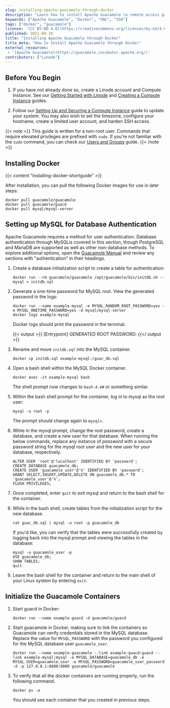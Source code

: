 ```yaml
---
slug: installing-apache-guacamole-through-docker
description: "Learn how to install Apache Guacamole (a remote access gateway for SSH, VNC, and other protocols) through Docker."
keywords: ["Apache Guacamole", "Docker", "VNC", "SSH"]
tags: ["docker", "guacamole"]
license: '[CC BY-ND 4.0](https://creativecommons.org/licenses/by-nd/4.0)'
published: 2021-09-10
title: "Installing Apache Guacamole through Docker"
title_meta: "How to Install Apache Guacamole through Docker"
external_resources:
 - '[Apache Guacamole](https://guacamole.incubator.apache.org/)'
contributors: ["Linode"]
---
```


## Before You Begin

1.  If you have not already done so, create a Linode account and Compute Instance. See our [Getting Started with Linode](/docs/products/platform/get-started/) and [Creating a Compute Instance](/docs/products/compute/compute-instances/guides/create/) guides.

1.  Follow our [Setting Up and Securing a Compute Instance](/docs/products/compute/compute-instances/guides/set-up-and-secure/) guide to update your system. You may also wish to set the timezone, configure your hostname, create a limited user account, and harden SSH access.

{{< note >}}
This guide is written for a non-root user. Commands that require elevated privileges are prefixed with `sudo`. If you’re not familiar with the `sudo` command, you can check our [Users and Groups](/docs/guides/linux-users-and-groups/) guide.
{{< /note >}}

## Installing Docker

{{< content "installing-docker-shortguide" >}}

After installation, you can pull the following Docker images for use in later steps:

    docker pull guacamole/guacamole
    docker pull guacamole/guacd
    docker pull mysql/mysql-server

## Setting up MySQL for Database Authentication

Apache Guacamole requires a method for user authentication. Database authentication through MySQLis covered in this section, though PostgreSQL and MariaDB are supported as well as other non-database methods. To explore additional options, open the [Guacamole Manual](https://guacamole.apache.org/doc/gug/) and review any sections with "authentication" in their headings.

1.  Create a database initialization script to create a table for authentication:

        docker run --rm guacamole/guacamole /opt/guacamole/bin/initdb.sh --mysql > initdb.sql

1.  Generate a one-time password for MySQL root. View the generated password in the logs:

        docker run --name example-mysql -e MYSQL_RANDOM_ROOT_PASSWORD=yes -e MYSQL_ONETIME_PASSWORD=yes -d mysql/mysql-server
        docker logs example-mysql

    Docker logs should print the password in the terminal.

    {{< output >}}
[Entrypoint] GENERATED ROOT PASSWORD: <password>
{{</ output >}}

1.  Rename and move `initdb.sql` into the MySQL container.

        docker cp initdb.sql example-mysql:/guac_db.sql

1.  Open a bash shell within the MySQL Docker container.

        docker exec -it example-mysql bash

    The shell prompt now changes to `bash-4.4#` or something similar.

1.  Within the bash shell prompt for the container, log in to mysql as the root user:

        mysql -u root -p

    The prompt should change again to `mysql>`.

1.  While in the mysql prompt, change the root password, create a database, and create a new user for that database. When running the below commands, replace any instance of *password* with a secure password string for the mysql root user and the new user for your database, respectively.

        ALTER USER 'root'@'localhost' IDENTIFIED BY 'password';
        CREATE DATABASE guacamole_db;
        CREATE USER 'guacamole_user'@'%' IDENTIFIED BY 'password';
        GRANT SELECT,INSERT,UPDATE,DELETE ON guacamole_db.* TO 'guacamole_user'@'%';
        FLUSH PRIVILEGES;

1.  Once completed, enter `quit` to exit mysql and return to the bash shell for the container.

1.  While in the bash shell, create tables from the initialization script for the new database.

        cat guac_db.sql | mysql -u root -p guacamole_db

    If you'd like, you can verify that the tables were successfully created by logging back into the mysql prompt and viewing the tables in the database:

        mysql -u guacamole_user -p
        USE guacamole_db;
        SHOW TABLES;
        quit

1.  Leave the bash shell for the container and return to the main shell of your Linux system by entering `exit`.

## Initialize the Guacamole Containers

1.  Start guacd in Docker:

        docker run --name example-guacd -d guacamole/guacd

1.  Start guacamole in Docker, making sure to link the containers so Guacamole can verify credentials stored in the MySQL database. Replace the value for `MYSQL_PASSWORD` with the password you configured for the MySQL database user `guacamole_user`.

        docker run --name example-guacamole --link example-guacd:guacd --link example-mysql:mysql -e MYSQL_DATABASE=guacamole_db -e MYSQL_USER=guacamole_user -e MYSQL_PASSWORD=guacamole_user_password -d -p 127.0.0.1:8080:8080 guacamole/guacamole

1.  To verify that all the docker containers are running properly, run the following command.

        docker ps -a

    You should see each container that you created in previous steps.
